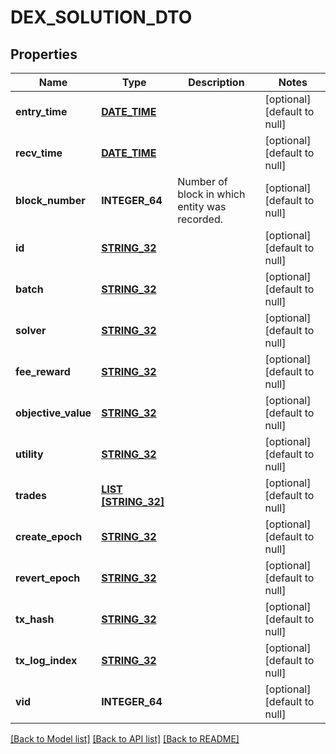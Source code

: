 # DEX_SOLUTION_DTO

## Properties
Name | Type | Description | Notes
------------ | ------------- | ------------- | -------------
**entry_time** | [**DATE_TIME**](DATE_TIME.md) |  | [optional] [default to null]
**recv_time** | [**DATE_TIME**](DATE_TIME.md) |  | [optional] [default to null]
**block_number** | **INTEGER_64** | Number of block in which entity was recorded. | [optional] [default to null]
**id** | [**STRING_32**](STRING_32.md) |  | [optional] [default to null]
**batch** | [**STRING_32**](STRING_32.md) |  | [optional] [default to null]
**solver** | [**STRING_32**](STRING_32.md) |  | [optional] [default to null]
**fee_reward** | [**STRING_32**](STRING_32.md) |  | [optional] [default to null]
**objective_value** | [**STRING_32**](STRING_32.md) |  | [optional] [default to null]
**utility** | [**STRING_32**](STRING_32.md) |  | [optional] [default to null]
**trades** | [**LIST [STRING_32]**](STRING_32.md) |  | [optional] [default to null]
**create_epoch** | [**STRING_32**](STRING_32.md) |  | [optional] [default to null]
**revert_epoch** | [**STRING_32**](STRING_32.md) |  | [optional] [default to null]
**tx_hash** | [**STRING_32**](STRING_32.md) |  | [optional] [default to null]
**tx_log_index** | [**STRING_32**](STRING_32.md) |  | [optional] [default to null]
**vid** | **INTEGER_64** |  | [optional] [default to null]

[[Back to Model list]](../README.md#documentation-for-models) [[Back to API list]](../README.md#documentation-for-api-endpoints) [[Back to README]](../README.md)


